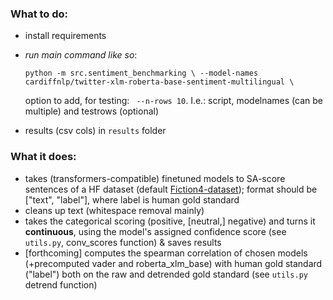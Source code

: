 ### What to do:

- install requirements
- *run main command like so*:

    ```python -m src.sentiment_benchmarking \ --model-names cardiffnlp/twitter-xlm-roberta-base-sentiment-multilingual \```
    
    option to add, for testing: ``` --n-rows 10```. I.e.: script, modelnames (can be multiple) and testrows (optional)

- results (csv cols) in ```results``` folder

### What it does:
- takes (transformers-compatible) finetuned models to SA-score sentences of a HF dataset (default [Fiction4-dataset](https://huggingface.co/datasets/chcaa/fiction4sentiment)); format should be ["text", "label"], where label is human gold standard
- cleans up text (whitespace removal mainly)
- takes the categorical scoring (positive, [neutral,] negative) and turns it **continuous**, using the model's assigned confidence score (see ```utils.py```, conv_scores function) & saves results
- [forthcoming] computes the spearman correlation of chosen models (+precomputed vader and roberta_xlm_base) with human gold standard ("label") both on the raw and detrended gold standard (see ```utils.py``` detrend function)

